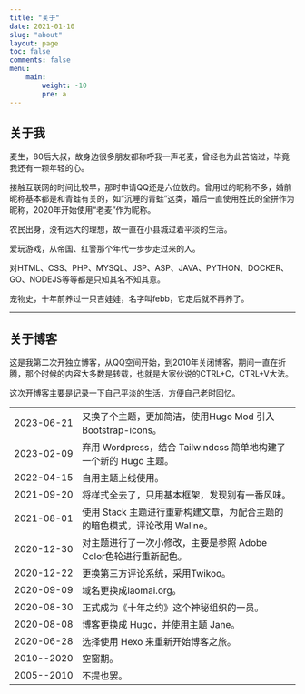 ```yaml
---
title: "关于"
date: 2021-01-10
slug: "about"
layout: page
toc: false
comments: false
menu:
    main: 
        weight: -10
        pre: a
---
```

<style>
    tr > td:nth-child(odd) {
        white-space: nowrap;
        // background-color: #333;
    }
</style>

## 关于我

麦生，80后大叔，故身边很多朋友都称呼我一声老麦，曾经也为此苦恼过，毕竟我还有一颗年轻的心。

接触互联网的时间比较早，那时申请QQ还是六位数的。曾用过的昵称不多，婚前昵称基本都是和青蛙有关的，如“沉睡的青蛙”这类，婚后一直使用姓氏的全拼作为昵称，2020年开始使用“老麦”作为昵称。

农民出身，没有远大的理想，故一直在小县城过着平淡的生活。

爱玩游戏，从帝国、红警那个年代一步步走过来的人。

对HTML、CSS、PHP、MYSQL、JSP、ASP、JAVA、PYTHON、DOCKER、GO、NODEJS等等都是只知其名不知其意。

宠物史，十年前养过一只吉娃娃，名字叫febb，它走后就不再养了。

------

## 关于博客

这是我第二次开独立博客，从QQ空间开始，到2010年关闭博客，期间一直在折腾，那个时候的内容大多数是转载，也就是大家伙说的CTRL+C，CTRL+V大法。

这次开博客主要是记录一下自己平淡的生活，方便自己老时回忆。

|   |   |
| :--------: | :----------------------------------------------------------- |
| 2023-06-21 | 又换了个主题，更加简洁，使用Hugo Mod 引入 Bootstrap-icons。 |
| 2023-02-09 | 弃用 Wordpress，结合 Tailwindcss 简单地构建了一个新的 Hugo 主题。 |
| 2022-04-15 | 自用主题上线使用。 |
| 2021-09-20 | 将样式全去了，只用基本框架，发现别有一番风味。 |
| 2021-08-01 | 使用 Stack 主题进行重新构建文章，为配合主题的的暗色模式，评论改用 Waline。 |
| 2020-12-30 | 对主题进行了一次小修改，主要是参照 Adobe Color色轮进行重新配色。 |
| 2020-12-22 | 更换第三方评论系统，采用Twikoo。 |
| 2020-09-09 | 域名更换成laomai.org。 |
| 2020-08-30 | 正式成为《十年之约》这个神秘组织的一员。 |
| 2020-08-08 | 博客更换成 Hugo，并使用主题 Jane。 |
| 2020-06-28 | 选择使用 Hexo 来重新开始博客之旅。 |
| 2010--2020 | 空窗期。 |
| 2005--2010 | 不提也罢。 |

